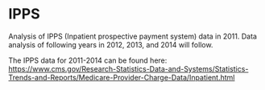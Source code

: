# IPPS
Analysis of IPPS (Inpatient prospective payment system) data in 2011. Data analysis of following years in 2012, 2013, and 2014 will follow.

The IPPS data for 2011-2014 can be found here:
https://www.cms.gov/Research-Statistics-Data-and-Systems/Statistics-Trends-and-Reports/Medicare-Provider-Charge-Data/Inpatient.html


